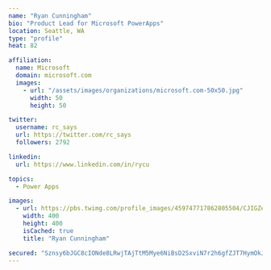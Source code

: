 ```yaml
---
name: "Ryan Cunningham"
bio: "Product Lead for Microsoft PowerApps"
location: Seattle, WA
type: "profile"
heat: 82

affiliation:
  name: Microsoft
  domain: microsoft.com
  images:
    - url: "/assets/images/organizations/microsoft.com-50x50.jpg"
      width: 50
      height: 50

twitter:
  username: rc_says
  url: https://twitter.com/rc_says
  followers: 2792

linkedin:
  url: https://www.linkedin.com/in/rycu

topics:
  - Power Apps

images:
  - url: https://pbs.twimg.com/profile_images/459747717862805504/CJIGZejd_400x400.png
    width: 400
    height: 400
    isCached: true
    title: "Ryan Cunningham"

secured: "Sznsy6bJGC8cIONde8LRwjTAjTtM5Mye6NiBsD2SxviN7r2h6gfZJT7HymOkJL/R9dpX3Ehkp2t7wb/9qPfeQh1spGgGVlv7hNcod2FyGx1ADIXt1iUpuW+LdQolSxgmMIeXR7Rxq56cV+JUFuVFq34EL1czC1yzCk7zgr0tpMvF7jHxnyzuJl37lenu7cetKoJGF779xsguyoQdNT3JyhES+8jRGvhc3yjCw5IJd4sVRcmcmBYckIquL5+eMmRX33hjjE4BIxKCcLZiSOVdLSM6DePlQlo7ugGHao58HdGzSB7CkeYHd+NjmOMAIbMJVVY51WPorrMTev1FButFHNF1rNPivaDqSVqFaEOQH+7BjSAO5pZY1slODx7VE/mR6Zsl+o7UzM7W0y04z0DG1LeK6CFGpHhO122BCizRjsM=;bLm2BRs8tfosCew4zl3n2g=="
---
```


